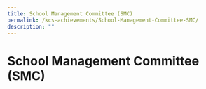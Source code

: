 ```yaml
---
title: School Management Committee (SMC)
permalink: /kcs-achievements/School-Management-Committee-SMC/
description: ""
---
```

School Management Committee (SMC)
=================================